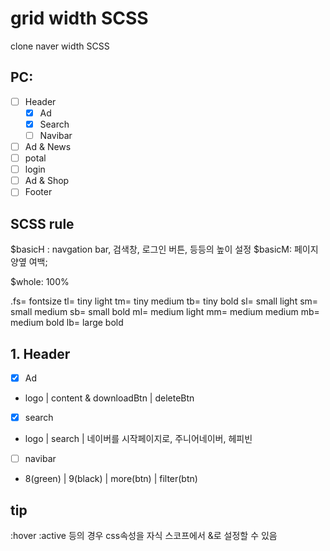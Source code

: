 # grid width SCSS
clone naver width SCSS


## PC:
- [ ] Header
  - [x] Ad
  - [x] Search
  - [ ] Navibar
- [ ] Ad & News
- [ ] potal
- [ ] login
- [ ] Ad & Shop
- [ ] Footer

## SCSS rule
$basicH : navgation bar, 검색창, 로그인 버튼, 등등의 높이 설정
$basicM: 페이지 양옆 여백;

$whole: 100%

.fs= fontsize
tl= tiny light
tm= tiny medium
tb= tiny bold
sl= small light
sm= small medium
sb= small bold
ml= medium light
mm= medium medium
mb= medium bold
lb= large bold




## 1. Header 
- [x] Ad
 - logo | content & downloadBtn | deleteBtn
- [x] search
 - logo | search | 네이버를 시작페이지로, 주니어네이버, 헤피빈
- [ ] navibar
 - 8(green) | 9(black) | more(btn) | filter(btn)


## tip 
:hover :active 등의 경우 css속성을 자식 스코프에서 &로 설정할 수 있음